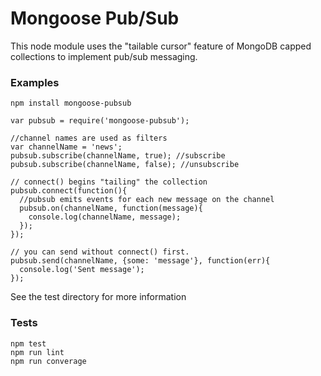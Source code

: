 # Mongoose Pub/Sub

This node module uses the "tailable cursor" feature of MongoDB capped collections to implement pub/sub messaging.



### Examples

```
npm install mongoose-pubsub
```

```
var pubsub = require('mongoose-pubsub');

//channel names are used as filters
var channelName = 'news';
pubsub.subscribe(channelName, true); //subscribe
pubsub.subscribe(channelName, false); //unsubscribe

// connect() begins "tailing" the collection
pubsub.connect(function(){
  //pubsub emits events for each new message on the channel
  pubsub.on(channelName, function(message){
    console.log(channelName, message);
  });
});

// you can send without connect() first.
pubsub.send(channelName, {some: 'message'}, function(err){
  console.log('Sent message');
});
```

See the test directory for more information

### Tests

```
npm test
npm run lint
npm run converage
```
